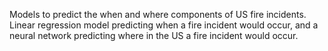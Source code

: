Models to predict the when and where components of US fire incidents. Linear regression model predicting when a fire incident would occur, and a neural network predicting where in the US a fire incident would occur.
